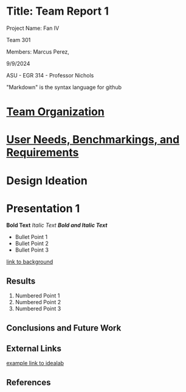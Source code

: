 # Title: Team Report 1

Project Name: Fan IV

Team 301

Members: Marcus Perez, 

9/9/2024

ASU - EGR 314 - Professor Nichols

"Markdown" is the syntax language for github

# [Team Organization](https://github.com/AutonomousCoolingTech/Team301.github.io/blob/main/Team%20Organization.md)

# [User Needs, Benchmarkings, and Requirements]()

# Design Ideation

# Presentation 1

**Bold Text**
_Italic Text_
**_Bold and Italic Text_**



* Bullet Point 1
* Bullet Point 2
* Bullet Point 3


[link to background](/background)

## Results

1. Numbered Point 1
1. Numbered Point 2
1. Numbered Point 3

## Conclusions and Future Work

## External Links

[example link to idealab](https://idealab.asu.edu)


## References
